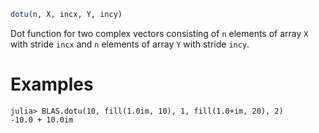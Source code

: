 ```julia
dotu(n, X, incx, Y, incy)
```

Dot function for two complex vectors consisting of `n` elements of array `X` with stride `incx` and `n` elements of array `Y` with stride `incy`.

# Examples

```jldoctest
julia> BLAS.dotu(10, fill(1.0im, 10), 1, fill(1.0+im, 20), 2)
-10.0 + 10.0im
```
